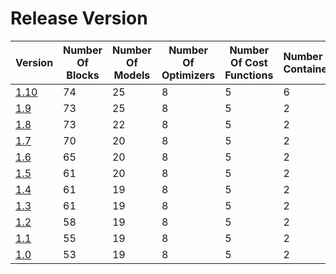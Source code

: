 # Release Version

| Version                 | Number Of Blocks | Number Of Models | Number Of Optimizers | Number Of Cost Functions | Number Of Containers | Number of Utilities | Number Of Regularizers | Backward Incompatible Changes |
|-------------------------|------------------|------------------|----------------------|--------------------------|----------------------|---------------------|------------------------|-------------------------------|
| [1.10](Release/1-10.md) | 74               | 25               | 8                    | 5                        | 6                    | 3                   | 3                      | No                            |
| [1.9](Release/1-9.md)   | 73               | 25               | 8                    | 5                        | 2                    | 3                   | 3                      | No                            |
| [1.8](Release/1-8.md)   | 73               | 22               | 8                    | 5                        | 2                    | 3                   | 3                      | No                            |
| [1.7](Release/1-7.md)   | 70               | 20               | 8                    | 5                        | 2                    | 3                   | 3                      | No                            |
| [1.6](Release/1-6.md)   | 65               | 20               | 8                    | 5                        | 2                    | 3                   | 3                      | No                            |
| [1.5](Release/1-5.md)   | 61               | 20               | 8                    | 5                        | 2                    | 3                   | 3                      | No                            |
| [1.4](Release/1-4.md)   | 61               | 19               | 8                    | 5                        | 2                    | 3                   | 3                      | Yes                           |
| [1.3](Release/1-3.md)   | 61               | 19               | 8                    | 5                        | 2                    | 3                   | 3                      | No                            |
| [1.2](Release/1-2.md)   | 58               | 19               | 8                    | 5                        | 2                    | 3                   | 3                      | No                            |
| [1.1](Release/1-1.md)   | 55               | 19               | 8                    | 5                        | 2                    | 3                   | 3                      | No                            |
| [1.0](Release/1-0.md)   | 53               | 19               | 8                    | 5                        | 2                    | 3                   | 3                      | No                            |
